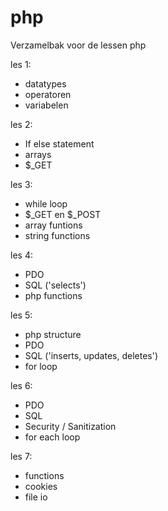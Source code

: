 # php
Verzamelbak voor de lessen php


les 1: 
- datatypes
- operatoren
- variabelen

les 2:
- If else statement
- arrays
- $_GET

les 3:
- while loop
- $_GET en $_POST
- array funtions
- string functions

les 4:
- PDO
- SQL ('selects')
- php functions

les 5:
- php structure
- PDO
- SQL ('inserts, updates, deletes')
- for loop

les 6:
- PDO
- SQL
- Security / Sanitization
- for each loop

les 7:
- functions
- cookies
- file io




